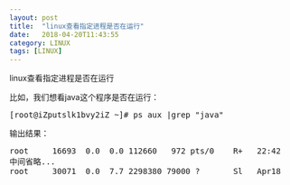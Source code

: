 ```yaml
---
layout: post
title:  "linux查看指定进程是否在运行"
date:   2018-04-20T11:43:55
category: LINUX
tags: [LINUX]
---
```


linux查看指定进程是否在运行

<p>比如，我们想看java这个程序是否在运行：</p><pre class="brush:bash;toolbar:false">[root@iZputslk1bvy2iZ&nbsp;~]#&nbsp;ps&nbsp;aux&nbsp;|grep&nbsp;&quot;java&quot;</pre><p>输出结果：</p><pre class="brush:bash;toolbar:false">root&nbsp;&nbsp;&nbsp;&nbsp;&nbsp;16693&nbsp;&nbsp;0.0&nbsp;&nbsp;0.0&nbsp;112660&nbsp;&nbsp;&nbsp;972&nbsp;pts/0&nbsp;&nbsp;&nbsp;&nbsp;R+&nbsp;&nbsp;&nbsp;22:42&nbsp;&nbsp;&nbsp;0:00&nbsp;grep&nbsp;--color=auto&nbsp;java
中间省略...
root&nbsp;&nbsp;&nbsp;&nbsp;&nbsp;30071&nbsp;&nbsp;0.0&nbsp;&nbsp;7.7&nbsp;2298380&nbsp;79000&nbsp;?&nbsp;&nbsp;&nbsp;&nbsp;&nbsp;&nbsp;&nbsp;Sl&nbsp;&nbsp;&nbsp;Apr18&nbsp;&nbsp;&nbsp;0:52&nbsp;java&nbsp;-jar&nbsp;server.jar</pre><p><br/></p>